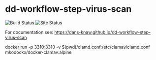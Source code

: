 dd-workflow-step-virus-scan
===========
![Build Status](https://github.com/DANS-KNAW/dd-workflow-step-virus-scan/actions/workflows/build.yml/badge.svg)
![Site Status](https://github.com/DANS-KNAW/dd-workflow-step-virus-scan/actions/workflows/docs.yml/badge.svg)

For documentation see: https://dans-knaw.github.io/dd-workflow-step-virus-scan


docker run -p 3310:3310 -v $(pwd)/clamd.conf:/etc/clamav/clamd.conf mkodockx/docker-clamav:alpine
